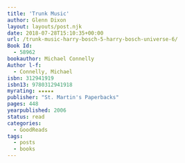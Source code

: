 ```yaml
---
title: 'Trunk Music'
author: Glenn Dixon
layout: layouts/post.njk
date: 2018-07-28T15:10:35+00:00
url: /trunk-music-harry-bosch-5-harry-bosch-universe-6/
Book Id:
  - 58962
bookauthor: Michael Connelly
Author l-f:
  - Connelly, Michael
isbn: 312941919
isbn13: 9780312941918
myrating: ★★★★★
publisher: "St. Martin's Paperbacks"
pages: 448
yearpublished: 2006
status: read
categories:
  - GoodReads
tags:
  - posts
  - books
---
```

